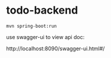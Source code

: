# todo-backend

`mvn spring-boot:run`

use swagger-ui to view api doc:

http://localhost:8090/swagger-ui.html#/